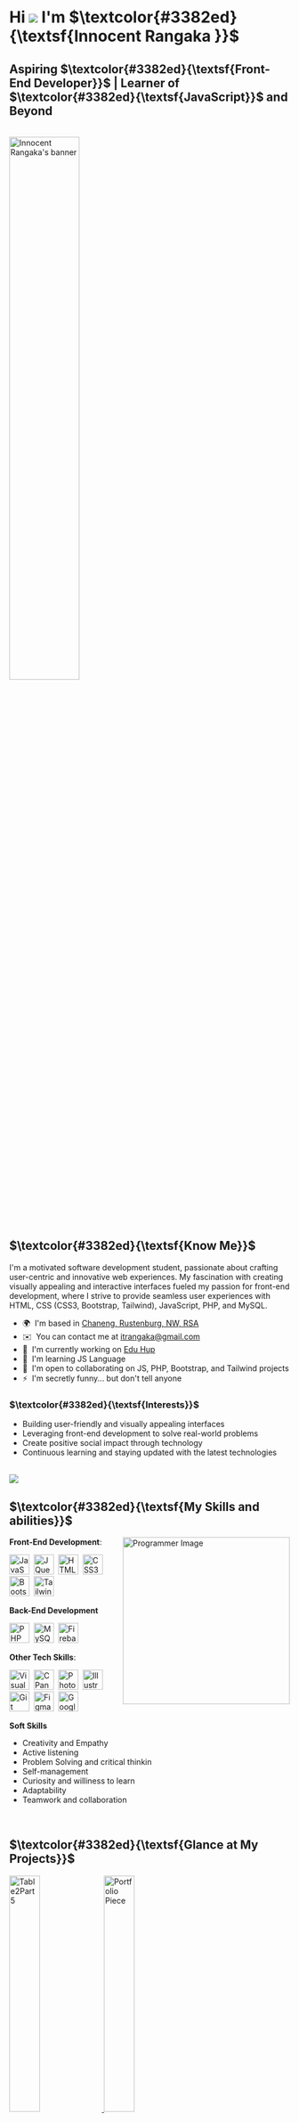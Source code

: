 # Hi ![](https://user-images.githubusercontent.com/18350557/176309783-0785949b-9127-417c-8b55-ab5a4333674e.gif) I'm $\textcolor{#3382ed}{\textsf{Innocent Rangaka }}$ 

Aspiring $\textcolor{#3382ed}{\textsf{Front-End Developer}}$ | Learner of $\textcolor{#3382ed}{\textsf{JavaScript}}$ and Beyond
---------------------------------------------------------
<br>

<img src="https://github.com/InnocentRangaka/web-assets/blob/ffc68e4c6178c384579d86c6834dae311f4831b6/img/me/myBCLphoto2.jpg?raw=true" width="50%" alt="Innocent Rangaka's banner">

<h2> $\textcolor{#3382ed}{\textsf{Know Me}}$ </h2>

<p>I'm a motivated software development student, passionate about crafting user-centric and innovative web experiences. My fascination with creating visually appealing and interactive interfaces fueled my passion for front-end development, where I strive to provide seamless user experiences with HTML, CSS (CSS3, Bootstrap, Tailwind), JavaScript, PHP, and MySQL.</p>

* 🌍  I'm based in [Chaneng, Rustenburg, NW, RSA](https://maps.app.goo.gl/EhY3Gr1BPzQCpUjr6)
* ✉️  You can contact me at [itrangaka@gmail.com](mailto:itrangaka@gmail.com)
* 🚀  I'm currently working on [Edu Hup](http://github.com/InnocentRangaka/Edu-Hub.git)
* 🧠  I'm learning JS Language
* 🤝  I'm open to collaborating on JS, PHP, Bootstrap, and Tailwind projects
* ⚡  I'm secretly funny... but don't tell anyone

### $\textcolor{#3382ed}{\textsf{Interests}}$
* Building user-friendly and visually appealing interfaces
* Leveraging front-end development to solve real-world problems
* Create positive social impact through technology
* Continuous learning and staying updated with the latest technologies

<br>
<a href="https://www.github.com/InnocentRangaka" target="_blank" rel="noreferrer"><img
src="https://img.shields.io/github/followers/InnocentRangaka?logo=github&style=for-the-badge&color=3382ed&labelColor=0f172a" /></a>

<br>
<h2> $\textcolor{#3382ed}{\textsf{My Skills and abilities}}$ </h2>

<img align="right" src="https://github.com/InnocentRangaka/web-assets/blob/main/img/coding.gif?raw=true" width="300" alt="Programmer Image">

**Front-End Development**:
<p align="left">
  <a href="https://developer.mozilla.org/en-US/docs/Web/JavaScript" target="_blank" rel="noreferrer"><img src="https://raw.githubusercontent.com/danielcranney/readme-generator/main/public/icons/skills/javascript-colored.svg" width="36" height="36" alt="JavaScript" /></a>&nbsp;
  <a href="https://jquery.com/" target="_blank" rel="noreferrer"><img src="https://raw.githubusercontent.com/danielcranney/readme-generator/main/public/icons/skills/jquery-colored.svg" width="36" height="36" alt="JQuery" /></a>&nbsp;
  <a href="https://developer.mozilla.org/en-US/docs/Glossary/HTML5" target="_blank" rel="noreferrer"><img src="https://raw.githubusercontent.com/danielcranney/readme-generator/main/public/icons/skills/html5-colored.svg" width="36" height="36" alt="HTML5" /></a>&nbsp
  <a href="https://www.w3.org/TR/CSS/#css" target="_blank" rel="noreferrer"><img src="https://raw.githubusercontent.com/danielcranney/readme-generator/main/public/icons/skills/css3-colored.svg" width="36" height="36" alt="CSS3" /></a>&nbsp;
  <a href="https://getbootstrap.com/" target="_blank" rel="noreferrer"><img src="https://raw.githubusercontent.com/danielcranney/readme-generator/main/public/icons/skills/bootstrap-colored.svg" width="36" height="36" alt="Bootstrap" /></a>&nbsp;
  <a href="https://tailwindcss.com/" target="_blank" rel="noreferrer"><img src="https://raw.githubusercontent.com/danielcranney/readme-generator/main/public/icons/skills/tailwindcss-colored.svg" width="36" height="36" alt="TailwindCSS" /></a>&nbsp;
</p>

**Back-End Development**
<p align="left">
  <a href="https://www.php.net/" target="_blank" rel="noreferrer"><img src="https://raw.githubusercontent.com/danielcranney/readme-generator/main/public/icons/skills/php-colored.svg" width="36" height="36" alt="PHP" /></a>&nbsp;
  <a href="https://www.mysql.com/" target="_blank" rel="noreferrer"><img src="https://raw.githubusercontent.com/danielcranney/readme-generator/main/public/icons/skills/mysql-colored.svg" width="36" height="36" alt="MySQL" /></a>&nbsp;
  <a href="https://firebase.google.com/" target="_blank" rel="noreferrer"><img src="https://raw.githubusercontent.com/danielcranney/readme-generator/main/public/icons/skills/firebase-colored.svg" width="36" height="36" alt="Firebase" /></a>&nbsp;
</p>

**Other Tech Skills**:
<p align="left">
  <a href="https://code.visualstudio.com/" target="_blank" rel="noreferrer"><img src="https://github.com/InnocentRangaka/web-assets/blob/6c72ced370393d577fe81c7134061809652216c8/img/icons/vscode-icon.svg" width="36" height="36" alt="Visual Studio Code" /></a>&nbsp;
  <a href="https://cpanel.net/" target="_blank" rel="noreferrer"><img src="https://github.com/InnocentRangaka/web-assets/blob/d2314a19c42a9d58f383bdf28f20fbf97a8d8143/img/icons/cpanel-icon.svg" width="36" height="36" alt="CPanel" /></a>&nbsp;
  <a href="https://www.adobe.com/uk/products/photoshop.html" target="_blank" rel="noreferrer"><img src="https://raw.githubusercontent.com/danielcranney/readme-generator/main/public/icons/skills/photoshop-colored.svg" width="36" height="36" alt="Photoshop" /></a>&nbsp;
  <a href="https://www.adobe.com/uk/products/illustrator.html" target="_blank" rel="noreferrer"><img src="https://raw.githubusercontent.com/danielcranney/readme-generator/main/public/icons/skills/illustrator-colored.svg" width="36" height="36" alt="Illustrator" /></a>&nbsp;
  <a href="https://git-scm.com/" target="_blank" rel="noreferrer"><img src="https://raw.githubusercontent.com/danielcranney/readme-generator/main/public/icons/skills/git-colored.svg" width="36" height="36" alt="Git" /></a>&nbsp;
  <a href="https://www.figma.com/" target="_blank" rel="noreferrer"><img src="https://raw.githubusercontent.com/danielcranney/readme-generator/main/public/icons/skills/figma-colored.svg" width="36" height="36" alt="Figma" /></a>&nbsp;
  <a href="https://cloud.google.com/" target="_blank" rel="noreferrer"><img src="https://raw.githubusercontent.com/danielcranney/readme-generator/main/public/icons/skills/googlecloud-colored.svg" width="36" height="36" alt="Google Cloud" /></a>
</p>

**Soft Skills**
* Creativity and Empathy
* Active listening
* Problem Solving and critical thinkin
* Self-management
* Curiosity and williness to learn
* Adaptability
* Teamwork and collaboration

<br>
<h2> $\textcolor{#3382ed}{\textsf{Glance at My Projects}}$ </h2>

<div class="image-container">
        <a href="https://table2part5.netlify.app">
          <picture> 
            <img src="https://github.com/InnocentRangaka/web-assets/blob/7b5b72d5b9b0bf5ffcb5153bfb044a7adc49dd9a/img/thumbs/table2part5-thumb.avif" alt="Table2Part5" width="33%"> 
          </picture> 
        </a>
        <a href="https://ir532portfoliopiece.netlify.app">
          <picture> 
            <img src="https://github.com/InnocentRangaka/web-assets/blob/7b5b72d5b9b0bf5ffcb5153bfb044a7adc49dd9a/img/thumbs/cache-thumb.avif" alt="Portfolio Piece" width="33%"> 
          </picture>
        </a>
        <a href="https://ir532keeplist.netlify.app">
          <picture> 
            <img src="https://github.com/InnocentRangaka/web-assets/blob/7b5b72d5b9b0bf5ffcb5153bfb044a7adc49dd9a/img/thumbs/KeepList-thumb.avif" alt="Keep List" width="33%"> 
          </picture> 
        </a>
        <a href="https://ir532petsprofile.netlify.app">
          <picture> 
            <img src="https://github.com/InnocentRangaka/web-assets/blob/7b5b72d5b9b0bf5ffcb5153bfb044a7adc49dd9a/img/thumbs/petsInstagram-thumb.avif" alt="Pet Profile" width="33%"> 
          </picture>
        </a>
        <a href="https://ir532blackjack.netlify.app">
          <picture> 
            <img src="https://github.com/InnocentRangaka/web-assets/blob/7b5b72d5b9b0bf5ffcb5153bfb044a7adc49dd9a/img/thumbs/blackjack-thumb.avif" alt="Blackjack Game" width="33%"> 
          </picture>
        </a>
        <a href="https://innran532miportfolio.netlify.app">
          <picture> 
            <img src="https://github.com/InnocentRangaka/web-assets/blob/7b5b72d5b9b0bf5ffcb5153bfb044a7adc49dd9a/img/thumbs/cache-thumb.avif" alt="Mi Portfolio" width="33%"> 
          </picture>
        </a>
    </div>

<br>
<h2> $\textcolor{#3382ed}{\textsf{Connect with Me}}$ </h2>

<div align="left"> 
  <a href="https://www.codepen.io/Innocent-Rangaka" target="_blank" rel="noreferrer"> 
    <picture> 
      <source media="(prefers-color-scheme: dark)" srcset="https://github.com/InnocentRangaka/web-assets/blob/8f6bad1d2e8f50d7238cf3d3d36f582812da10cd/img/icons/codepen-icon.svg" /> 
      <source media="(prefers-color-scheme: light)" srcset="https://github.com/InnocentRangaka/web-assets/blob/8f6bad1d2e8f50d7238cf3d3d36f582812da10cd/img/icons/codepen-icon-dark.svg" /> 
      <img src="https://github.com/InnocentRangaka/web-assets/blob/8f6bad1d2e8f50d7238cf3d3d36f582812da10cd/img/icons/codepen-icon.svg" width="32" height="32" /> 
    </picture> 
  </a>&nbsp
  <a href="https://discord.com/users/1177544204466008124" target="_blank" rel="noreferrer"> 
    <picture> 
      <source media="(prefers-color-scheme: dark)" srcset="hhttps://github.com/InnocentRangaka/web-assets/blob/8f6bad1d2e8f50d7238cf3d3d36f582812da10cd/img/icons/discord-icon.svg" /> 
      <source media="(prefers-color-scheme: light)" srcset="https://github.com/InnocentRangaka/web-assets/blob/8f6bad1d2e8f50d7238cf3d3d36f582812da10cd/img/icons/discord-icon-dark.svg" /> 
      <img src="https://github.com/InnocentRangaka/web-assets/blob/8f6bad1d2e8f50d7238cf3d3d36f582812da10cd/img/icons/discord-icon.svg" width="32" height="32" /> 
    </picture> 
  </a>&nbsp 
  <a href="https://www.github.com/InnocentRangaka" target="_blank" rel="noreferrer"> 
    <picture> 
      <source media="(prefers-color: dark)" srcset="https://github.com/InnocentRangaka/web-assets/blob/8f6bad1d2e8f50d7238cf3d3d36f582812da10cd/img/icons/github-icon.svg" /> 
      <source media="(prefers-color: light)" srcset="https://github.com/InnocentRangaka/web-assets/blob/8f6bad1d2e8f50d7238cf3d3d36f582812da10cd/img/icons/github-icon-dark.svg" /> 
      <img src="https://github.com/InnocentRangaka/web-assets/blob/8f6bad1d2e8f50d7238cf3d3d36f582812da10cd/img/icons/github-icon.svg" width="32" height="32" /> 
    </picture> 
  </a>&nbsp 
  <a href="https://www.x.com/itrangaka" target="_blank" rel="noreferrer"> 
    <picture> 
      <source media="(prefers-color-scheme: dark)" srcset="https://github.com/InnocentRangaka/web-assets/blob/8f6bad1d2e8f50d7238cf3d3d36f582812da10cd/img/icons/twitter-icon.svg" /> 
      <source media="(prefers-color-scheme: light)" srcset="https://github.com/InnocentRangaka/web-assets/blob/8f6bad1d2e8f50d7238cf3d3d36f582812da10cd/img/icons/twitter-icon-dark.svg" /> 
      <img src="https://github.com/InnocentRangaka/web-assets/blob/8f6bad1d2e8f50d7238cf3d3d36f582812da10cd/img/icons/twitter-icon.svg" width="32" height="32" /> 
    </picture> 
  </a>&nbsp
</div>

<br>
<h2> $\textcolor{#3382ed}{\textsf{My Stats}}$ </h2>

<a href="https://github.com/InnocentRangaka" align="left"><img src="https://github-readme-stats.vercel.app/api/top-langs/?username=InnocentRangaka&layout=compact&langs_count=10&title_color=3382ed&text_color=ffffff&icon_color=3382ed&bg_color=0f172a&hide_border=true&locale=en&custom_title=Top%20%Languages" alt="Top Languages" height="195"/></a>

<a href="http://www.github.com/InnocentRangaka"><img src="https://github-readme-stats.vercel.app/api?username=InnocentRangaka&show_icons=true&hide=&count_private=true&title_color=3382ed&text_color=ffffff&icon_color=3382ed&bg_color=0f172a&hide_border=true&show_icons=true" alt="InnocentRangaka's GitHub stats" height="195"/></a>&nbsp;&nbsp;
<a href="http://www.github.com/InnocentRangaka"><img src="https://github-readme-streak-stats.herokuapp.com/?user=InnocentRangaka&stroke=ffffff&background=0f172a&ring=3382ed&fire=3382ed&currStreakNum=ffffff&currStreakLabel=3382ed&sideNums=ffffff&sideLabels=ffffff&dates=ffffff&hide_border=true" height="195"/></a>

[![My Github cpntibutions graph](https://github-readme-activity-graph.vercel.app/graph?username=InnocentRangaka&theme=react&bg_color=0f172a&line=3382ed&point=3382ed&title_color=3382ed&hide_border=true&custom_title=Commit%20Graph)](https://github.com/InnocentRangaka/github-readme-activity-graph)

